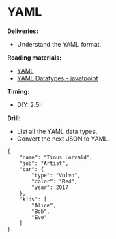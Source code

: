 # YAML

**Deliveries:**

- Understand the YAML format.

**Reading materials:**

- [YAML](https://en.wikipedia.org/wiki/YAML)
- [YAML Datatypes - javatpoint](https://www.javatpoint.com/yaml-data-types)

**Timing:**

- DIY: 2.5h

**Drill:**

- List all the YAML data types.
- Convert the next JSON to YAML.

```
{
    "name": "Tinus Lorvald",
    "job": "Artist",
    "car": {
        "type": "Volvo",
        "color": "Red",
        "year": 2017
    },
    "kids": [
        "Alice",
        "Bob",
        "Eve"
    ]
}
```
